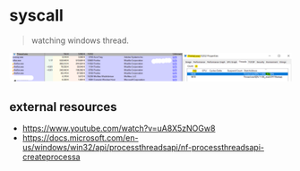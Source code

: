 # syscall
> watching windows thread.

![thread_example](https://github.com/IlayG01/os_concepts_windows/blob/master/Thread/Images/threads.png)

## external resources
* https://www.youtube.com/watch?v=uA8X5zNOGw8
* https://docs.microsoft.com/en-us/windows/win32/api/processthreadsapi/nf-processthreadsapi-createprocessa


